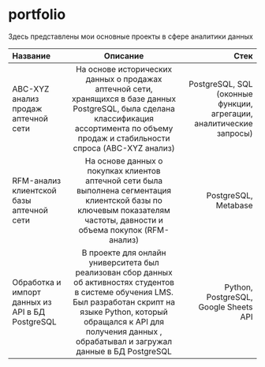 # portfolio
Здесь представлены мои основные проекты в сфере аналитики данных

|   Название   | Описание |     Стек    |
|:-----------|:-----------:|------------:|
| ABC-XYZ анализ продаж аптечной сети      | На основе исторических данных о продажах аптечной сети, хранящихся в базе данных PostgreSQL, была сделана классификация ассортимента по объему продаж и стабильности спроса (ABC-XYZ анализ)   | PostgreSQL, SQL (оконные функции, агрегации, аналитические запросы)      |
| RFM-анализ клиентской базы аптечной сети    | На основе данных о покупках клиентов аптечной сети была выполнена сегментация клиентской базы по ключевым показателям частоты, давности и объема покупок (RFM-анализ)     | PostgreSQL, Metabase   |
| Обработка и импорт данных из API в БД PostgreSQL | В проекте для онлайн университета был реализован сбор данных об активностях студентов в системе обучения LMS. Был разработан скрипт на языке Python, который обращался к API для получения данных , обрабатывал и загружал данные в БД PostgreSQL     |  Python, PostgreSQL, Google Sheets API     |

